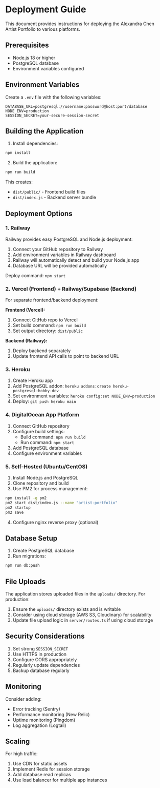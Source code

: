 # Deployment Guide

This document provides instructions for deploying the Alexandra Chen Artist Portfolio to various platforms.

## Prerequisites

- Node.js 18 or higher
- PostgreSQL database
- Environment variables configured

## Environment Variables

Create a `.env` file with the following variables:

```env
DATABASE_URL=postgresql://username:password@host:port/database
NODE_ENV=production
SESSION_SECRET=your-secure-session-secret
```

## Building the Application

1. Install dependencies:
```bash
npm install
```

2. Build the application:
```bash
npm run build
```

This creates:
- `dist/public/` - Frontend build files
- `dist/index.js` - Backend server bundle

## Deployment Options

### 1. Railway

Railway provides easy PostgreSQL and Node.js deployment:

1. Connect your GitHub repository to Railway
2. Add environment variables in Railway dashboard
3. Railway will automatically detect and build your Node.js app
4. Database URL will be provided automatically

Deploy command: `npm start`

### 2. Vercel (Frontend) + Railway/Supabase (Backend)

For separate frontend/backend deployment:

**Frontend (Vercel):**
1. Connect GitHub repo to Vercel
2. Set build command: `npm run build`
3. Set output directory: `dist/public`

**Backend (Railway):**
1. Deploy backend separately
2. Update frontend API calls to point to backend URL

### 3. Heroku

1. Create Heroku app
2. Add PostgreSQL addon: `heroku addons:create heroku-postgresql:hobby-dev`
3. Set environment variables: `heroku config:set NODE_ENV=production`
4. Deploy: `git push heroku main`

### 4. DigitalOcean App Platform

1. Connect GitHub repository
2. Configure build settings:
   - Build command: `npm run build`
   - Run command: `npm start`
3. Add PostgreSQL database
4. Configure environment variables

### 5. Self-Hosted (Ubuntu/CentOS)

1. Install Node.js and PostgreSQL
2. Clone repository and build
3. Use PM2 for process management:
```bash
npm install -g pm2
pm2 start dist/index.js --name "artist-portfolio"
pm2 startup
pm2 save
```
4. Configure nginx reverse proxy (optional)

## Database Setup

1. Create PostgreSQL database
2. Run migrations:
```bash
npm run db:push
```

## File Uploads

The application stores uploaded files in the `uploads/` directory. For production:

1. Ensure the `uploads/` directory exists and is writable
2. Consider using cloud storage (AWS S3, Cloudinary) for scalability
3. Update file upload logic in `server/routes.ts` if using cloud storage

## Security Considerations

1. Set strong `SESSION_SECRET`
2. Use HTTPS in production
3. Configure CORS appropriately
4. Regularly update dependencies
5. Backup database regularly

## Monitoring

Consider adding:
- Error tracking (Sentry)
- Performance monitoring (New Relic)
- Uptime monitoring (Pingdom)
- Log aggregation (Logtail)

## Scaling

For high traffic:
1. Use CDN for static assets
2. Implement Redis for session storage
3. Add database read replicas
4. Use load balancer for multiple app instances